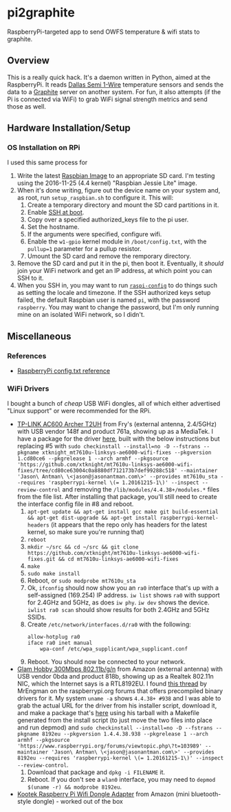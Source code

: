 # pi2graphite

RaspberryPi-targeted app to send OWFS temperature & wifi stats to graphite.

## Overview

This is a really quick hack. It's a daemon written in Python, aimed at the
RaspberryPi. It reads [Dallas Semi 1-Wire](https://en.wikipedia.org/wiki/1-Wire)
temperature sensors and sends the data to a [Graphite](https://graphiteapp.org/)
server on another system. For fun, it also attempts (if the Pi is connected via
  WiFi) to grab WiFi signal strength metrics and send those as well.

## Hardware Installation/Setup

### OS Installation on RPi

I used this same process for

1. Write the latest [Raspbian Image](https://www.raspberrypi.org/downloads/raspbian/)
   to an appropriate SD card. I'm testing using the 2016-11-25 (4.4 kernel)
   "Raspbian Jessie Lite" image.
2. When it's done writing, figure out the device name on your system and, as root,
   run ``setup_raspbian.sh`` to configure it. This will:
    1. Create a temporary directory and mount the SD card partitions in it.
    2. Enable [SSH at boot](https://www.raspberrypi.org/documentation/remote-access/ssh/README.md).
    3. Copy over a specified authorized_keys file to the pi user.
    4. Set the hostname.
    5. If the arguments were specified, configure wifi.
    6. Enable the ``w1-gpio`` kernel module in ``/boot/config.txt``, with the ``pullup=1`` parameter for a pullup resistor.
    7. Umount the SD card and remove the remporary directory.
3. Remove the SD card and put it in the pi, then boot it. Eventually, it _should_
   join your WiFi network and get an IP address, at which point you can SSH to it.
4. When you SSH in, you may want to run [``raspi-config``](https://github.com/RPi-Distro/raspi-config) to do things such as setting the locale and timezone. If the SSH authorized keys setup failed, the default Raspbian user is named ``pi``, with the password ``raspberry``. You may want to change the password, but I'm
only running mine on an isolated WiFi network, so I didn't.

## Miscellaneous

### References

* [RaspberryPi config.txt reference](https://www.raspberrypi.org/documentation/configuration/config-txt.md)

### WiFi Drivers

I bought a bunch of _cheap_ USB WiFi dongles, all of which either advertised "Linux support" or were recommended for the RPi.

* [TP-LINK AC600 Archer T2UH](http://www.frys.com/product/8730871) from Fry's (external antenna, 2.4/5GHz) with USB vendor 148f and product 761a, showing up as a MediaTek. I have a package for the driver [here](http://jantman-personal-public.s3-website-us-east-1.amazonaws.com/xtknight-mt7610u-linksys-ae6000-wifi-fixes_1.cd80ce6-1_armhf.deb), built with the below instructions but replacing #5 with ``sudo checkinstall --install=no -D --fstrans --pkgname xtknight_mt7610u-linksys-ae6000-wifi-fixes --pkgversion 1.cd80ce6 --pkgrelease 1 --arch armhf --pkgsource 'https://github.com/xtknight/mt7610u-linksys-ae6000-wifi-fixes/tree/cd80ce63004c0a8880df712173b7def99288c518' --maintainer 'Jason\ Antman\ \<jason@jasonantman.com\>' --provides mt7610u_sta --requires 'raspberrypi-kernel \(= 1.20161215-1\)' --inspect --review-control`` and removing the ``/lib/modules/4.4.38+/modules.*`` files from the file list. After installing that package, you'll still need to create the interface config file in #8 and reboot.
    1. ``apt-get update && apt-get install gcc make git build-essential && apt-get dist-upgrade && apt-get install raspberrypi-kernel-headers`` (it appears that the repo only has headers for the latest kernel, so make sure you're running that)
    2. ``reboot``
    3. ``mkdir ~/src && cd ~/src && git clone https://github.com/xtknight/mt7610u-linksys-ae6000-wifi-fixes.git && cd mt7610u-linksys-ae6000-wifi-fixes``
    4. ``make``
    5. ``sudo make install``
    6. Reboot, or ``sudo modprobe mt7610u_sta``
    7. Ok, ``ifconfig`` should now show you an ``ra0`` interface that's up with a self-assigned (169.254) IP address. ``iw list`` shows ``ra0`` with support for 2.4GHz and 5GHz, as does ``iw phy``. ``iw dev`` shows the device. ``iwlist ra0 scan`` should show results for both 2.4GHz and 5GHz SSIDs.
    8. Create ``/etc/network/interfaces.d/ra0`` with the following:
        ```
        allow-hotplug ra0
        iface ra0 inet manual
            wpa-conf /etc/wpa_supplicant/wpa_supplicant.conf
        ```
    9. Reboot. You should now be connected to your network.
* [Glam Hobby 300Mbps 802.11b/g/n](https://www.amazon.com/gp/product/B016Z1UBD8/) from Amazon (external antenna) with USB vendor 0bda and product 818b, showing up as a Realtek 802.11n NIC, which the Internet says is a RTL8192EU. I found [this thread](https://www.raspberrypi.org/forums/viewtopic.php?f=45&t=103989&start=100) by MrEngman on the raspberrypi.org forums that offers precompiled binary drivers for it. My system ``uname -a`` shows ``4.4.38+ #938`` and I was able to grab the actual URL for the driver from his installer script, download it, and make a package that's [here](http://jantman-personal-public.s3-website-us-east-1.amazonaws.com/8192eu_1.4.4.38.938-1_armhf.deb) using his tarball with a Makefile generated from the install script (to just move the two files into place and run depmod) and ``sudo checkinstall --install=no -D --fstrans --pkgname 8192eu --pkgversion 1.4.4.38.938 --pkgrelease 1 --arch armhf --pkgsource 'https://www.raspberrypi.org/forums/viewtopic.php\?t=103989' --maintainer 'Jason\ Antman\ \<jason@jasonantman.com\>' --provides 8192eu --requires 'raspberrypi-kernel \(= 1.20161215-1\)' --inspect --review-control``.
    1. Download that package and ``dpkg -i FILENAME`` it.
    2. Reboot. If you don't see a ``wlan0`` interface, you may need to ``depmod $(uname -r) && modprobe 8192eu``.
* [Kootek Raspberry Pi Wifi Dongle Adapter](https://www.amazon.com/gp/product/B00FWMEFES/) from Amazon (mini bluetooth-style dongle) - worked out of the box
